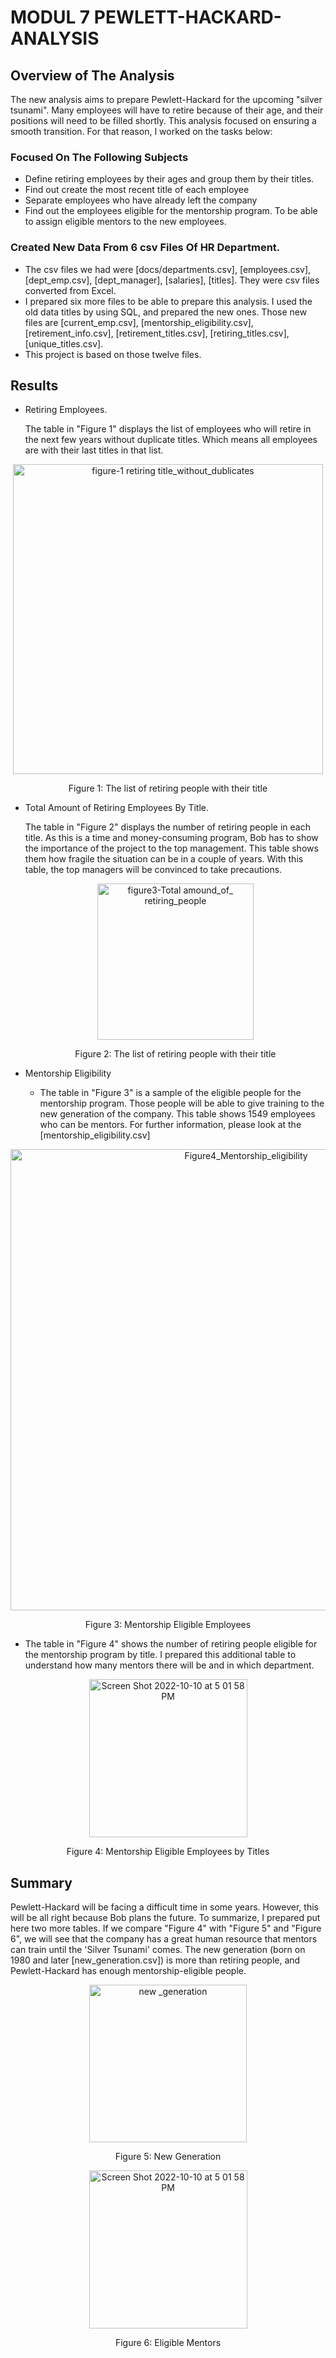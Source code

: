 # MODUL 7 PEWLETT-HACKARD-ANALYSIS

## Overview of The Analysis

The new analysis aims to prepare Pewlett-Hackard for the upcoming "silver tsunami". Many employees will have to retire because of their age, and their positions will need to be filled shortly. This analysis focused on ensuring a smooth transition. For that reason, I worked on the tasks below:

### Focused On The Following Subjects

- Define retiring employees by their ages and group them by their titles.
- Find out create  the most recent title of each employee
- Separate employees who have already left the company
- Find out the employees eligible for the mentorship program. To be able to assign eligible mentors to the new employees.

### Created New Data From 6 csv Files Of HR Department.

- The csv files we had were [docs/departments.csv], [employees.csv], [dept_emp.csv], [dept_manager], [salaries], [titles]. They were csv files converted from Excel.
- I prepared six more files to be able to prepare this analysis. I used the old data titles by using SQL, and prepared the new ones. Those new files are [current_emp.csv], [mentorship_eligibility.csv], [retirement_info.csv], [retirement_titles.csv], [retiring_titles.csv], [unique_titles.csv].
- This project is based on those twelve files.

## Results

- Retiring Employees.

   The table in "Figure 1" displays the list of employees who will retire in the next few years without duplicate titles. Which means all employees are with their last titles in that list.
<p align="center">  
    <img width="496" alt="figure-1 retiring title_without_dublicates" src="https://user-images.githubusercontent.com/111788394/194944520-d1f8ac1e-ffe4-4f1d-a169-784752d477a1.png">
  <p align="center">   
   Figure 1: The list of retiring people with their title

- Total Amount of Retiring Employees By Title.
  
    The table in "Figure 2" displays the number of retiring people in each title. As this is a time and money-consuming program, Bob has to show the importance of the project to the top management. This table shows them how fragile the situation can be in a couple of years. With this table, the top managers will be convinced to take precautions.
   <p align="center">  
   <img width="250" alt="figure3-Total amound_of_ retiring_people" src="https://user-images.githubusercontent.com/111788394/194945211-0f5277b1-25e3-4911-a899-ee22954213af.png">
   <p align="center">  
     Figure 2: The list of retiring people with their title
   
 
 - Mentorship Eligibility
   
   -  The table in "Figure 3" is a sample of the eligible people for the mentorship program. Those people will be able to give training to the new generation of the company. This table shows 1549 employees who can be mentors. For further information, please look at the [mentorship_eligibility.csv]
<p align="center">  
  <img width="738" alt="Figure4_Mentorship_eligibility" src="https://user-images.githubusercontent.com/111788394/194949898-97e099c4-67ec-42cb-8e5a-59ec8e3ef47b.png">
<p align="center">  
   Figure 3: Mentorship Eligible Employees
   
   -  The table in "Figure 4" shows the number of retiring people eligible for the mentorship program by title. I prepared this additional table to understand how many mentors there will be and in which department.
 <p align="center">   
  <img width="253" alt="Screen Shot 2022-10-10 at 5 01 58 PM" src="https://user-images.githubusercontent.com/111788394/194952111-e1ff89a0-264b-429d-8735-fbc541083bb9.png">
<p align="center">  
   Figure 4: Mentorship Eligible Employees by Titles

## Summary
  
  Pewlett-Hackard will be facing a difficult time in some years. However, this will be all right because Bob plans the future. To summarize, I prepared put here two more tables. 
  If we compare "Figure 4" with "Figure 5" and "Figure 6", we will see that the company has a great human resource that mentors can train until the 'Silver Tsunami' comes. The new generation (born on 1980 and later [new_generation.csv]) is more than retiring people, and Pewlett-Hackard has enough mentorship-eligible people.
  <p align="center">  
  <img width="252" alt="new _generation" src="https://user-images.githubusercontent.com/111788394/194958486-ce225e28-6636-443e-a886-ca6c49ae5844.png">
   <p align="center">  
   Figure 5: New Generation
     
   <p align="center">  
   <img width="253" alt="Screen Shot 2022-10-10 at 5 01 58 PM" src="https://user-images.githubusercontent.com/111788394/194960511-cd3a814b-20fb-4daa-a18f-5152d687b62b.png">
   <p align="center">  
   Figure 6: Eligible Mentors


    

      
      
      
      
  
